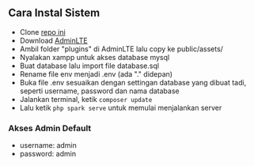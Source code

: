 ## Cara Instal Sistem

- Clone [repo ini](https://github.com/RiyanRIS/tasdiqskripsi)
- Download [AdminLTE](https://github.com/ColorlibHQ/AdminLTE/archive/refs/tags/v3.2.0.zip)
- Ambil folder "plugins" di AdminLTE lalu copy ke public/assets/
- Nyalakan xampp untuk akses database mysql
- Buat database lalu import file database.sql
- Rename file env menjadi .env (ada "." didepan)
- Buka file .env sesuaikan dengan settingan database yang dibuat tadi, seperti username, password dan nama database
- Jalankan terminal, ketik ```composer update``` 
- Lalu ketik ```php spark serve``` untuk memulai menjalankan server

### Akses Admin Default
- username: admin
- password: admin